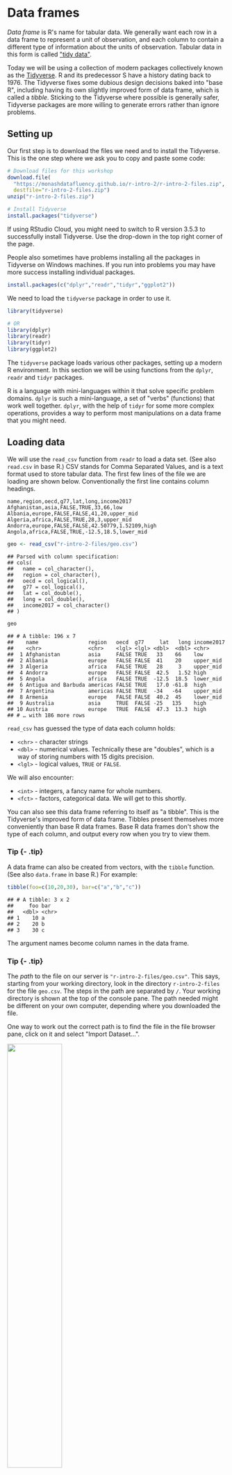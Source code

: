 # Data frames



*Data frame* is R's name for tabular data. We generally want each row in a data frame to represent a unit of observation, and each column to contain a different type of information about the units of observation. Tabular data in this form is called ["tidy data"](http://vita.had.co.nz/papers/tidy-data.html).

Today we will be using a collection of modern packages collectively known as the [Tidyverse](https://www.tidyverse.org/). R and its predecessor S have a history dating back to 1976. The Tidyverse fixes some dubious design decisions baked into "base R", including having its own slightly improved form of data frame, which is called a *tibble*. Sticking to the Tidyverse where possible is generally safer, Tidyverse packages are more willing to generate errors rather than ignore problems.


## Setting up

Our first step is to download the files we need and to install the Tidyverse. This is the one step where we ask you to copy and paste some code:


```r
# Download files for this workshop
download.file(
  "https://monashdatafluency.github.io/r-intro-2/r-intro-2-files.zip",
  destfile="r-intro-2-files.zip")
unzip("r-intro-2-files.zip")

# Install Tidyverse
install.packages("tidyverse")
```

If using RStudio Cloud, you might need to switch to R version 3.5.3 to successfully install Tidyverse. Use the drop-down in the top right corner of the page.

People also sometimes have problems installing all the packages in Tidyverse on Windows machines. If you run into problems you may have more success installing individual packages.


```r
install.packages(c("dplyr","readr","tidyr","ggplot2"))
```

We need to load the `tidyverse` package in order to use it.


```r
library(tidyverse)

# OR
library(dplyr)
library(readr)
library(tidyr)
library(ggplot2)
```

The `tidyverse` package loads various other packages, setting up a modern R environment. In this section we will be using functions from the `dplyr`, `readr` and `tidyr` packages.

R is a language with mini-languages within it that solve specific problem domains. `dplyr` is such a mini-language, a set of "verbs" (functions) that work well together. `dplyr`, with the help of `tidyr` for some more complex operations, provides a way to perform most manipulations on a data frame that you might need.


## Loading data

We will use the `read_csv` function from `readr` to load a data set. (See also `read.csv` in base R.) CSV stands for Comma Separated Values, and is a text format used to store tabular data. The first few lines of the file we are loading are shown below. Conventionally the first line contains column headings.

```
name,region,oecd,g77,lat,long,income2017
Afghanistan,asia,FALSE,TRUE,33,66,low
Albania,europe,FALSE,FALSE,41,20,upper_mid
Algeria,africa,FALSE,TRUE,28,3,upper_mid
Andorra,europe,FALSE,FALSE,42.50779,1.52109,high
Angola,africa,FALSE,TRUE,-12.5,18.5,lower_mid
```


```r
geo <- read_csv("r-intro-2-files/geo.csv")
```

```
## Parsed with column specification:
## cols(
##   name = col_character(),
##   region = col_character(),
##   oecd = col_logical(),
##   g77 = col_logical(),
##   lat = col_double(),
##   long = col_double(),
##   income2017 = col_character()
## )
```

```r
geo
```

```
## # A tibble: 196 x 7
##    name                region   oecd  g77     lat   long income2017
##    <chr>               <chr>    <lgl> <lgl> <dbl>  <dbl> <chr>     
##  1 Afghanistan         asia     FALSE TRUE   33    66    low       
##  2 Albania             europe   FALSE FALSE  41    20    upper_mid 
##  3 Algeria             africa   FALSE TRUE   28     3    upper_mid 
##  4 Andorra             europe   FALSE FALSE  42.5   1.52 high      
##  5 Angola              africa   FALSE TRUE  -12.5  18.5  lower_mid 
##  6 Antigua and Barbuda americas FALSE TRUE   17.0 -61.8  high      
##  7 Argentina           americas FALSE TRUE  -34   -64    upper_mid 
##  8 Armenia             europe   FALSE FALSE  40.2  45    lower_mid 
##  9 Australia           asia     TRUE  FALSE -25   135    high      
## 10 Austria             europe   TRUE  FALSE  47.3  13.3  high      
## # … with 186 more rows
```

`read_csv` has guessed the type of data each column holds:

* `<chr>` - character strings
* `<dbl>` - numerical values. Technically these are "doubles", which is a way of storing numbers with 15 digits precision.
* `<lgl>` - logical values, `TRUE` or `FALSE`.

We will also encounter:

* `<int>` - integers, a fancy name for whole numbers.
* `<fct>` - factors, categorical data. We will get to this shortly.


You can also see this data frame referring to itself as "a tibble". This is the Tidyverse's improved form of data frame. Tibbles present themselves more conveniently than base R data frames. Base R data frames don't show the type of each column, and output every row when you try to view them.


### Tip {- .tip}

A data frame can also be created from vectors, with the `tibble` function. (See also `data.frame` in base R.) For example:


```r
tibble(foo=c(10,20,30), bar=c("a","b","c"))
```

```
## # A tibble: 3 x 2
##     foo bar  
##   <dbl> <chr>
## 1    10 a    
## 2    20 b    
## 3    30 c
```

The argument names become column names in the data frame.

### Tip {- .tip}

The *path* to the file on our server is `"r-intro-2-files/geo.csv"`. This says, starting from your working directory, look in the directory `r-intro-2-files` for the file `geo.csv`. The steps in the path are separated by `/`. Your working directory is shown at the top of the console pane. The path needed might be different on your own computer, depending where you downloaded the file.

One way to work out the correct path is to find the file in the file browser pane, click on it and select "Import Dataset...".

<img src="figures/import.png" width="50%" style="display: block; margin: auto auto auto 0;" />


## Exploring

The `View` function gives us a spreadsheet-like view of the data frame.

```
View(geo)
```

`print` with the `n` argument can be used to show more than the first 10 rows on the console.


```r
print(geo, n=200)
```

We can extract details of the data frame with further functions:


```r
nrow(geo)
```

```
## [1] 196
```

```r
ncol(geo)
```

```
## [1] 7
```

```r
colnames(geo)
```

```
## [1] "name"       "region"     "oecd"       "g77"        "lat"       
## [6] "long"       "income2017"
```

```r
summary(geo)
```

```
##      name              region             oecd            g77         
##  Length:196         Length:196         Mode :logical   Mode :logical  
##  Class :character   Class :character   FALSE:165       FALSE:65       
##  Mode  :character   Mode  :character   TRUE :31        TRUE :131      
##                                                                       
##                                                                       
##                                                                       
##       lat              long           income2017       
##  Min.   :-42.00   Min.   :-175.000   Length:196        
##  1st Qu.:  4.00   1st Qu.:  -5.625   Class :character  
##  Median : 17.42   Median :  21.875   Mode  :character  
##  Mean   : 19.03   Mean   :  23.004                     
##  3rd Qu.: 39.82   3rd Qu.:  51.892                     
##  Max.   : 65.00   Max.   : 179.145
```


## Indexing data frames

Data frames can be subset using `[row,column]` syntax.


```r
geo[4,2]
```

```
## # A tibble: 1 x 1
##   region
##   <chr> 
## 1 europe
```

Note that while this is a single value, it is still wrapped in a data frame. (This is a behaviour specific to Tidyverse data frames.) More on this in a moment.

Columns can be given by name.


```r
geo[4,"region"]
```

```
## # A tibble: 1 x 1
##   region
##   <chr> 
## 1 europe
```

The column or row may be omitted, thereby retrieving the entire row or column.


```r
geo[4,]
```

```
## # A tibble: 1 x 7
##   name    region oecd  g77     lat  long income2017
##   <chr>   <chr>  <lgl> <lgl> <dbl> <dbl> <chr>     
## 1 Andorra europe FALSE FALSE  42.5  1.52 high
```

```r
geo[,"region"]
```

```
## # A tibble: 196 x 1
##    region  
##    <chr>   
##  1 asia    
##  2 europe  
##  3 africa  
##  4 europe  
##  5 africa  
##  6 americas
##  7 americas
##  8 europe  
##  9 asia    
## 10 europe  
## # … with 186 more rows
```

Multiple rows or columns may be retrieved using a vector.


```r
rows_wanted <- c(1,3,5)
geo[rows_wanted,]
```

```
## # A tibble: 3 x 7
##   name        region oecd  g77     lat  long income2017
##   <chr>       <chr>  <lgl> <lgl> <dbl> <dbl> <chr>     
## 1 Afghanistan asia   FALSE TRUE   33    66   low       
## 2 Algeria     africa FALSE TRUE   28     3   upper_mid 
## 3 Angola      africa FALSE TRUE  -12.5  18.5 lower_mid
```

Vector indexing can also be written on a single line.


```r
geo[c(1,3,5),]
```

```
## # A tibble: 3 x 7
##   name        region oecd  g77     lat  long income2017
##   <chr>       <chr>  <lgl> <lgl> <dbl> <dbl> <chr>     
## 1 Afghanistan asia   FALSE TRUE   33    66   low       
## 2 Algeria     africa FALSE TRUE   28     3   upper_mid 
## 3 Angola      africa FALSE TRUE  -12.5  18.5 lower_mid
```

```r
geo[1:7,]
```

```
## # A tibble: 7 x 7
##   name                region   oecd  g77     lat   long income2017
##   <chr>               <chr>    <lgl> <lgl> <dbl>  <dbl> <chr>     
## 1 Afghanistan         asia     FALSE TRUE   33    66    low       
## 2 Albania             europe   FALSE FALSE  41    20    upper_mid 
## 3 Algeria             africa   FALSE TRUE   28     3    upper_mid 
## 4 Andorra             europe   FALSE FALSE  42.5   1.52 high      
## 5 Angola              africa   FALSE TRUE  -12.5  18.5  lower_mid 
## 6 Antigua and Barbuda americas FALSE TRUE   17.0 -61.8  high      
## 7 Argentina           americas FALSE TRUE  -34   -64    upper_mid
```


## Columns are vectors

Ok, so how do we actually get data out of a data frame?

Under the hood, a data frame is a list of column vectors. We can use `$` to retrieve columns. Occasionally it is also useful to use `[[ ]]` to retrieve columns, for example if the column name we want is stored in a variable.


```r
head( geo$region )
```

```
## [1] "asia"     "europe"   "africa"   "europe"   "africa"   "americas"
```

```r
head( geo[["region"]] )
```

```
## [1] "asia"     "europe"   "africa"   "europe"   "africa"   "americas"
```

To get the "region" value of the 4th row as above, but unwrapped, we can use:


```r
geo$region[4]
```

```
## [1] "europe"
```

For example, to plot the longitudes and latitudes we could use:


```r
plot(geo$long, geo$lat)
```

<img src="data_frames_files/figure-html/unnamed-chunk-17-1.png" width="576" style="display: block; margin: auto;" />


## Logical indexing

A method of indexing that we haven't discussed yet is logical indexing. Instead of specifying the row number or numbers that we want, we can give a logical vector which is `TRUE` for the rows we want and `FALSE` otherwise. This can also be used with vectors.

We will first do this in a slightly verbose way in order to understand it, then learn a more concise way to do this using the `dplyr` package.

Southern countries have latitude less than zero.


```r
is_southern <- geo$lat < 0

head(is_southern)
```

```
## [1] FALSE FALSE FALSE FALSE  TRUE FALSE
```

```r
sum(is_southern)
```

```
## [1] 40
```

`sum` treats TRUE as 1 and FALSE as 0, so it tells us the number of TRUE elements in the vector.

We can use this logical vector to get the southern countries from `geo`:


```r
geo[is_southern,]
```

```
## # A tibble: 40 x 7
##    name             region   oecd  g77     lat  long income2017
##    <chr>            <chr>    <lgl> <lgl> <dbl> <dbl> <chr>     
##  1 Angola           africa   FALSE TRUE  -12.5  18.5 lower_mid 
##  2 Argentina        americas FALSE TRUE  -34   -64   upper_mid 
##  3 Australia        asia     TRUE  FALSE -25   135   high      
##  4 Bolivia          americas FALSE TRUE  -17   -65   lower_mid 
##  5 Botswana         africa   FALSE TRUE  -22    24   upper_mid 
##  6 Brazil           americas FALSE TRUE  -10   -55   upper_mid 
##  7 Burundi          africa   FALSE TRUE   -3.5  30   low       
##  8 Chile            americas TRUE  TRUE  -33.5 -70.6 high      
##  9 Comoros          africa   FALSE TRUE  -12.2  44.4 low       
## 10 Congo, Dem. Rep. africa   FALSE TRUE   -2.5  23.5 low       
## # … with 30 more rows
```

Comparison operators available are:

* `x == y ` -- "equal to"
* `x != y ` -- "not equal to"
* `x < y  ` -- "less than"
* `x > y  ` -- "greater than"
* `x <= y ` -- "less than or equal to"
* `x >= y ` -- "greater than or equal to"

More complicated conditions can be constructed using logical operators:

* `a & b ` -- "and", TRUE only if both `a` and `b` are TRUE.
* `a | b ` -- "or", TRUE if either `a` or `b` or both are TRUE.
* `! a   ` -- "not" , TRUE if `a` is FALSE, and FALSE if `a` is TRUE.

The `oecd` column of `geo` tells which countries are in the Organisation for Economic Co-operation and Development, and the `g77` column tells which countries are in the Group of 77 (an alliance of developing nations). We could see which OECD countries are in the southern hemisphere with:


```r
southern_oecd <- is_southern & geo$oecd

geo[southern_oecd,]
```

```
## # A tibble: 3 x 7
##   name        region   oecd  g77     lat  long income2017
##   <chr>       <chr>    <lgl> <lgl> <dbl> <dbl> <chr>     
## 1 Australia   asia     TRUE  FALSE -25   135   high      
## 2 Chile       americas TRUE  TRUE  -33.5 -70.6 high      
## 3 New Zealand asia     TRUE  FALSE -42   174   high
```

`is_southern` seems like it should be kept within our `geo` data frame for future use. We can add it as a new column of the data frame with:


```r
geo$southern <- is_southern

geo
```

```
## # A tibble: 196 x 8
##    name                region  oecd  g77     lat   long income2017 southern
##    <chr>               <chr>   <lgl> <lgl> <dbl>  <dbl> <chr>      <lgl>   
##  1 Afghanistan         asia    FALSE TRUE   33    66    low        FALSE   
##  2 Albania             europe  FALSE FALSE  41    20    upper_mid  FALSE   
##  3 Algeria             africa  FALSE TRUE   28     3    upper_mid  FALSE   
##  4 Andorra             europe  FALSE FALSE  42.5   1.52 high       FALSE   
##  5 Angola              africa  FALSE TRUE  -12.5  18.5  lower_mid  TRUE    
##  6 Antigua and Barbuda americ… FALSE TRUE   17.0 -61.8  high       FALSE   
##  7 Argentina           americ… FALSE TRUE  -34   -64    upper_mid  TRUE    
##  8 Armenia             europe  FALSE FALSE  40.2  45    lower_mid  FALSE   
##  9 Australia           asia    TRUE  FALSE -25   135    high       TRUE    
## 10 Austria             europe  TRUE  FALSE  47.3  13.3  high       FALSE   
## # … with 186 more rows
```


### Challenge: logical indexing {- .challenge}


1. Which country is in both the OECD and the G77?

2. Which countries are in neither the OECD nor the G77?

2. Which countries are in the Americas? These have longitudes between -150 and -40. 


### A `dplyr` shorthand

The above method is a little laborious. We have to keep mentioning the name of the data frame, and there is a lot of punctuation to keep track of. `dplyr` provides a slightly magical function called `filter` which lets us write more concisely. For example:


```r
filter(geo, lat < 0 & oecd)
```

```
## # A tibble: 3 x 8
##   name        region   oecd  g77     lat  long income2017 southern
##   <chr>       <chr>    <lgl> <lgl> <dbl> <dbl> <chr>      <lgl>   
## 1 Australia   asia     TRUE  FALSE -25   135   high       TRUE    
## 2 Chile       americas TRUE  TRUE  -33.5 -70.6 high       TRUE    
## 3 New Zealand asia     TRUE  FALSE -42   174   high       TRUE
```

In the second argument, we are able to refer to columns of the data frame as though they were variables. The code is beautiful, but also opaque. It's important to understand that under the hood we are creating and combining logical vectors.



## Factors

The `count` function from `dplyr` can help us understand the contents of some of the columns in `geo`. `count` is also *magical*, we can refer to columns of the data frame directly in the arguments to `count`.


```r
count(geo, region)
```

```
## # A tibble: 4 x 2
##   region       n
##   <chr>    <int>
## 1 africa      54
## 2 americas    35
## 3 asia        59
## 4 europe      48
```

```r
count(geo, income2017)
```

```
## # A tibble: 4 x 2
##   income2017     n
##   <chr>      <int>
## 1 high          58
## 2 low           31
## 3 lower_mid     52
## 4 upper_mid     55
```

One annoyance here is that the different categories in `income2017` aren't in a sensible order. This comes up quite often, for example when sorting or plotting categorical data. R's solution is a further type of vector called a *factor* (think a factor of an experimental design). A factor holds categorical data, and has an associated ordered set of *levels*. It is otherwise quite similar to a character vector.

Any sort of vector can be converted to a factor using the `factor` function. This function defaults to placing the levels in alphabetical order, but takes a `levels` argument that can override this.


```r
head( factor(geo$income2017, levels=c("low","lower_mid","upper_mid","high")) )
```

```
## [1] low       upper_mid upper_mid high      lower_mid high     
## Levels: low lower_mid upper_mid high
```

We should modify the `income2017` column of the `geo` table in order to use this:


```r
geo$income2017 <- factor(geo$income2017, levels=c("low","lower_mid","upper_mid","high"))
```

`count` now produces the desired order of output:


```r
count(geo, income2017)
```

```
## # A tibble: 4 x 2
##   income2017     n
##   <fct>      <int>
## 1 low           31
## 2 lower_mid     52
## 3 upper_mid     55
## 4 high          58
```

When `plot` is given a factor, it shows a bar plot:


```r
plot(geo$income2017)
```

<img src="data_frames_files/figure-html/unnamed-chunk-27-1.png" width="576" style="display: block; margin: auto;" />

When given two factors, it shows a mosaic plot:


```r
plot(geo$income2017, factor(geo$oecd))
```

<img src="data_frames_files/figure-html/unnamed-chunk-28-1.png" width="576" style="display: block; margin: auto;" />

Similarly we can count two categorical columns at once.


```r
count(geo, income2017, oecd)
```

```
## # A tibble: 6 x 3
##   income2017 oecd      n
##   <fct>      <lgl> <int>
## 1 low        FALSE    31
## 2 lower_mid  FALSE    52
## 3 upper_mid  FALSE    53
## 4 upper_mid  TRUE      2
## 5 high       FALSE    29
## 6 high       TRUE     29
```

## Readability vs tidyness

The counts we obtained counting `income2017` vs `oecd` were properly tidy in the sense of containing a single unit of observation per row. However to view the data, it would be more convenient to have income as columns and OECD membership as rows. We can use the `spread` function from `tidyr` to achieve this.


```r
counts <- count(geo, income2017, oecd)
spread(counts, key=income2017, value=n, fill=0)
```

```
## # A tibble: 2 x 5
##   oecd    low lower_mid upper_mid  high
##   <lgl> <dbl>     <dbl>     <dbl> <dbl>
## 1 FALSE    31        52        53    29
## 2 TRUE      0         0         2    29
```

Here:

* The `key` column became column names.
* The `value` column became the values in the new columns.
* The `fill` value is used to fill in any missing values.

### Tip {- .tip}

Tidying is often the first step when exploring a data-set. The [tidyr](http://tidyr.tidyverse.org/) package contains a number of useful functions that help tidy (or un-tidy!) data. We've just seen `spread` which spreads two columns into multiple columns. The inverse of `spread` is `gather`, which gathers multiple columns into two columns: a column of column names, and a column of values.


### Challenge: counting {- .challenge}

Investigate how many OECD and non-OECD nations come from the northern and southern hemispheres.

1. Using `count`.
2. By making a mosaic plot.

Remember you may need to convert columns to factors for `plot` to work, and that a `southern` column could be added to `geo` with:


```r
geo$southern <- geo$lat < 0
```


## Sorting

Data frames can be sorted using the `arrange` function in `dplyr`.


```r
arrange(geo, lat)
```

```
## # A tibble: 196 x 8
##    name         region   oecd  g77     lat  long income2017 southern
##    <chr>        <chr>    <lgl> <lgl> <dbl> <dbl> <fct>      <lgl>   
##  1 New Zealand  asia     TRUE  FALSE -42   174   high       TRUE    
##  2 Argentina    americas FALSE TRUE  -34   -64   upper_mid  TRUE    
##  3 Chile        americas TRUE  TRUE  -33.5 -70.6 high       TRUE    
##  4 Uruguay      americas FALSE TRUE  -33   -56   high       TRUE    
##  5 Lesotho      africa   FALSE TRUE  -29.5  28.2 lower_mid  TRUE    
##  6 South Africa africa   FALSE TRUE  -29    24   upper_mid  TRUE    
##  7 Swaziland    africa   FALSE TRUE  -26.5  31.5 lower_mid  TRUE    
##  8 Australia    asia     TRUE  FALSE -25   135   high       TRUE    
##  9 Paraguay     americas FALSE TRUE  -23.3 -58   upper_mid  TRUE    
## 10 Botswana     africa   FALSE TRUE  -22    24   upper_mid  TRUE    
## # … with 186 more rows
```

Numeric columns are sorted in numeric order. Character columns will be sorted in alphabetical order. Factor columns are sorted in order of their levels. The `desc` helper function can be used to sort in descending order.


```r
arrange(geo, desc(name))
```

```
## # A tibble: 196 x 8
##    name           region   oecd  g77     lat   long income2017 southern
##    <chr>          <chr>    <lgl> <lgl> <dbl>  <dbl> <fct>      <lgl>   
##  1 Zimbabwe       africa   FALSE TRUE  -19    29.8  low        TRUE    
##  2 Zambia         africa   FALSE TRUE  -14.3  28.5  lower_mid  TRUE    
##  3 Yemen          asia     FALSE TRUE   15.5  47.5  lower_mid  FALSE   
##  4 Vietnam        asia     FALSE TRUE   16.2 108.   lower_mid  FALSE   
##  5 Venezuela      americas FALSE TRUE    8   -66    upper_mid  FALSE   
##  6 Vanuatu        asia     FALSE TRUE  -16   167    lower_mid  TRUE    
##  7 Uzbekistan     asia     FALSE FALSE  41.7  63.8  lower_mid  FALSE   
##  8 Uruguay        americas FALSE TRUE  -33   -56    high       TRUE    
##  9 United States  americas TRUE  FALSE  39.8 -98.5  high       FALSE   
## 10 United Kingdom europe   TRUE  FALSE  54.8  -2.70 high       FALSE   
## # … with 186 more rows
```


## Joining data frames

Let's move on to a larger data set. This is from the [Gapminder](https://www.gapminder.org) project and contains information about countries over time.


```r
gap <- read_csv("r-intro-2-files/gap-minder.csv")
gap
```

```
## # A tibble: 4,312 x 5
##    name                 year population gdp_percap life_exp
##    <chr>               <dbl>      <dbl>      <dbl>    <dbl>
##  1 Afghanistan          1800    3280000        603     28.2
##  2 Albania              1800     410445        667     35.4
##  3 Algeria              1800    2503218        715     28.8
##  4 Andorra              1800       2654       1197     NA  
##  5 Angola               1800    1567028        618     27.0
##  6 Antigua and Barbuda  1800      37000        757     33.5
##  7 Argentina            1800     534000       1507     33.2
##  8 Armenia              1800     413326        514     34  
##  9 Australia            1800     351014        814     34.0
## 10 Austria              1800    3205587       1847     34.4
## # … with 4,302 more rows
```

### Quiz {.challenge -}

What is the unit of observation in this new data frame?

### {-}

It would be useful to have general information about countries from `geo` available as columns when we use this data frame. `gap` and `geo` share a column called `name` which can be used to match rows from one to the other. 


```r
gap_geo <- left_join(gap, geo, by="name")
gap_geo
```

```
## # A tibble: 4,312 x 12
##    name   year population gdp_percap life_exp region oecd  g77     lat
##    <chr> <dbl>      <dbl>      <dbl>    <dbl> <chr>  <lgl> <lgl> <dbl>
##  1 Afgh…  1800    3280000        603     28.2 asia   FALSE TRUE   33  
##  2 Alba…  1800     410445        667     35.4 europe FALSE FALSE  41  
##  3 Alge…  1800    2503218        715     28.8 africa FALSE TRUE   28  
##  4 Ando…  1800       2654       1197     NA   europe FALSE FALSE  42.5
##  5 Ango…  1800    1567028        618     27.0 africa FALSE TRUE  -12.5
##  6 Anti…  1800      37000        757     33.5 ameri… FALSE TRUE   17.0
##  7 Arge…  1800     534000       1507     33.2 ameri… FALSE TRUE  -34  
##  8 Arme…  1800     413326        514     34   europe FALSE FALSE  40.2
##  9 Aust…  1800     351014        814     34.0 asia   TRUE  FALSE -25  
## 10 Aust…  1800    3205587       1847     34.4 europe TRUE  FALSE  47.3
## # … with 4,302 more rows, and 3 more variables: long <dbl>,
## #   income2017 <fct>, southern <lgl>
```

The output contains all ways of pairing up rows by `name`. In this case each row of `geo` pairs up with multiple rows of `gap`.

The "left" in "left join" refers to how rows that can't be paired up are handled. `left_join` keeps all rows from the first data frame but not the second. This is a good default when the intent is to attaching some extra information to a data frame. `inner_join` discard all rows that can't be paired up. `full_join` keeps all rows from both data frames. 


## Further reading

We've covered the fundamentals of dplyr and data frames, but there is much more to learn. Notably, we haven't covered the use of the pipe `%>%` to chain `dplyr` verbs together. The ["R for Data Science" book](http://r4ds.had.co.nz/) is an excellent source to learn more. The Monash Data Fluency ["Programming and Tidy data analysis in R" course](https://monashdatafluency.github.io/r-progtidy/) also covers this. 











